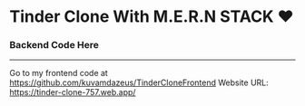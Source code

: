 # Tinder Clone With M.E.R.N STACK ❤️
### Backend Code Here
------------------------------------------------------

Go to my frontend code at https://github.com/kuvamdazeus/TinderCloneFrontend
Website URL: https://tinder-clone-757.web.app/

